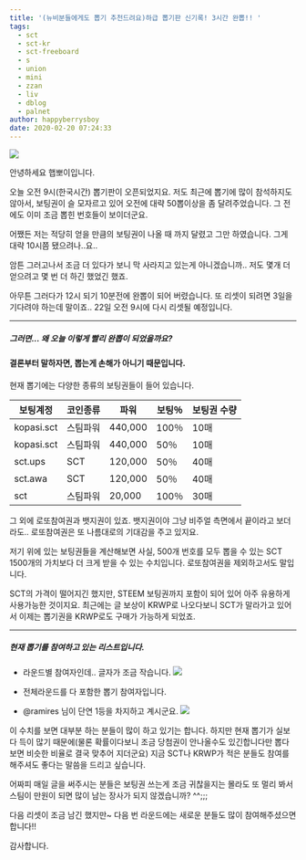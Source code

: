 ```yaml
---
title: '(뉴비분들에게도 뽑기 추천드려요)하급 뽑기판 신기록! 3시간 완뽑!! '
tags:
  - sct
  - sct-kr
  - sct-freeboard
  - s
  - union
  - mini
  - zzan
  - liv
  - dblog
  - palnet
author: happyberrysboy
date: 2020-02-20 07:24:33
---
```


![](https://cdn.steemitimages.com/DQmYLtAe1RmMm4aMGXBjo48vWKTfa7ZUgfUCZiGc83TGzHZ/image.png)

안녕하세요 햅뽀이입니다.

오늘 오전 9시(한국시간) 뽑기판이 오픈되었지요.
저도 최근에 뽑기에 많이 참석하지도 않아서, 보팅권이 슬 모자르고 있어 오전에 대략 50뽑이상을 좀 달려주었습니다. 그 전에도 이미 조금 뽑힌 번호들이 보이더군요.

어쨌든 저는 적당히 얻을 만큼의 보팅권이 나올 때 까지 달렸고 그만 하였습니다. 그게 대략 10시쯤 됐으려나..요..

암튼 그러고나서 조금 더 있다가 보니 막 사라지고 있는게 아니겠습니까..  저도 몇개 더 얻으려고 몇 번 더 하긴 했었긴 했죠.

아무튼 그러다가 12시 되기 10분전에 완뽑이 되어 버렸습니다. 또 리셋이 되려면 3일을 기다려야 하는데 말이죠..
22일 오전 9시에 다시 리셋될 예정입니다.

___

##### 그러면... 왜 오늘 이렇게 빨리 완뽑이 되었을까요?

#### 결론부터 말하자면, 뽑는게 손해가 아니기 때문입니다.

현재 뽑기에는 다양한 종류의 보팅권들이 들어 있습니다. 

|보팅계정|코인종류|파워|보팅％|보팅권 수량|
|--|--|--|--|--|
|kopasi.sct|스팀파워|440,000|100％|10매|
|kopasi.sct|스팀파워|440,000|50％|10매|
|sct.ups|SCT|120,000|50％|40매|
|sct.awa|SCT|120,000|50％|40매|
|sct|스팀파워|20,000|100％|30매|

그 외에 로또참여권과 뱃지권이 있죠.
뱃지권이야 그냥 비주얼 측면에서 끝이라고 보더라도..
로또참여권은 또 나름대로의 기대감을 주고 있지요.

저기 위에 있는 보팅권들을 계산해보면 사실, 500개 번호를 모두 뽑을 수 있는 SCT 1500개의 가치보다 더 크게 받을 수 있는 수치입니다. 로또참여권을 제외하고서도 말입니다.

SCT의 가격이 떨어지긴 했지만, STEEM 보팅권까지 포함이 되어 있어 아주 유용하게 사용가능한 것이지요.
최근에는 글 보상이 KRWP로 나오다보니 SCT가 말라가고 있어서 이제는 뽑기권을 KRWP로도 구매가 가능하게 되었죠.

___

##### 현재 뽑기를 참여하고 있는 리스트입니다.
- 라운드별 참여자인데.. 글자가 조금 작습니다.
![](https://cdn.steemitimages.com/DQmaJyfedk8mR2iTo7RfevJH7nnowKVnJHfFx3wQJT2gFLZ/image.png)

- 전체라운드를 다 포함한 뽑기 참여자입니다.
- @ramires 님이 단연 1등을 차지하고 계시군요.
![](https://cdn.steemitimages.com/DQmSNkg192pqdtLMM4eqyk6HUpHS5Zx8qCT9orbUQhLp4YM/image.png)

이 수치를 보면 대부분 하는 분들이 많이 하고 있기는 합니다. 하지만 현재 뽑기가 실보다 득이 많기 때문에(물론 확률이다보니 조금 당첨권이 안나올수도 있긴합니다만 뽑다보면 비슷한 비율로 결국 맞추어 지더군요) 지금 SCT나 KRWP가 적은 분들도 참여를 해주셔도 좋다는 말씀을 드리고 싶습니다.

어짜피 매일 글을 써주시는 분들은 보팅권 쓰는게 조금 귀찮을지는 몰라도 또 멀리 봐서 스팀이 만원이 되면 많이 남는 장사가 되지 않겠습니까? ^^;;;

다음 리셋이 조금 남긴 했지만~ 다음 번 라운드에는 새로운 분들도 많이 참여해주셨으면 합니다!!

감사합니다.